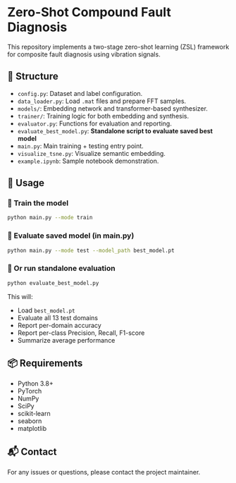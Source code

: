 # Zero-Shot Compound Fault Diagnosis

This repository implements a two-stage zero-shot learning (ZSL) framework for composite fault diagnosis using vibration signals.

## 📁 Structure

- `config.py`: Dataset and label configuration.
- `data_loader.py`: Load `.mat` files and prepare FFT samples.
- `models/`: Embedding network and transformer-based synthesizer.
- `trainer/`: Training logic for both embedding and synthesis.
- `evaluator.py`: Functions for evaluation and reporting.
- `evaluate_best_model.py`: **Standalone script to evaluate saved best model**
- `main.py`: Main training + testing entry point.
- `visualize_tsne.py`: Visualize semantic embedding.
- `example.ipynb`: Sample notebook demonstration.

## 🚀 Usage

### 🧠 Train the model
```bash
python main.py --mode train
```

### 🧪 Evaluate saved model (in main.py)
```bash
python main.py --mode test --model_path best_model.pt
```

### 🧪 Or run standalone evaluation
```bash
python evaluate_best_model.py
```

This will:
- Load `best_model.pt`
- Evaluate all 13 test domains
- Report per-domain accuracy
- Report per-class Precision, Recall, F1-score
- Summarize average performance

## 📦 Requirements

- Python 3.8+
- PyTorch
- NumPy
- SciPy
- scikit-learn
- seaborn
- matplotlib

## 📬 Contact

For any issues or questions, please contact the project maintainer.